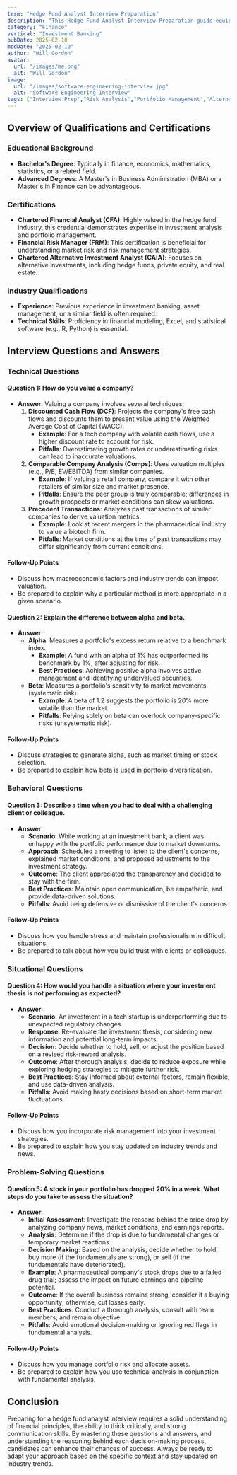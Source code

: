 ```yaml
---
term: "Hedge Fund Analyst Interview Preparation"
description: "This Hedge Fund Analyst Interview Preparation guide equips job seekers with essential insights and strategies to excel in interviews. Learn to analyze financial statements, understand market trends, and master valuation techniques. Gain tips on behavioral questions, case studies, and technical assessments. Enhance your knowledge of hedge fund operations, investment strategies, and risk management to confidently demonstrate your analytical skills and industry acumen."
category: "Finance"
vertical: "Investment Banking"
pubDate: 2025-02-10
modDate: "2025-02-10"
author: "Will Gordon"
avatar: 
  url: "/images/me.png"
  alt: "Will Gordon"
image:
  url: "/images/software-engineering-interview.jpg"
  alt: "Software Engineering Interview"
tags: ["Interview Prep","Risk Analysis","Portfolio Management","Alternative Investments"]
---
```


## Overview of Qualifications and Certifications

### Educational Background
- **Bachelor's Degree**: Typically in finance, economics, mathematics, statistics, or a related field.
- **Advanced Degrees**: A Master's in Business Administration (MBA) or a Master's in Finance can be advantageous.

### Certifications
- **Chartered Financial Analyst (CFA)**: Highly valued in the hedge fund industry, this credential demonstrates expertise in investment analysis and portfolio management.
- **Financial Risk Manager (FRM)**: This certification is beneficial for understanding market risk and risk management strategies.
- **Chartered Alternative Investment Analyst (CAIA)**: Focuses on alternative investments, including hedge funds, private equity, and real estate.

### Industry Qualifications
- **Experience**: Previous experience in investment banking, asset management, or a similar field is often required.
- **Technical Skills**: Proficiency in financial modeling, Excel, and statistical software (e.g., R, Python) is essential.

## Interview Questions and Answers

### Technical Questions

#### Question 1: How do you value a company?
- **Answer**: Valuing a company involves several techniques:
  1. **Discounted Cash Flow (DCF)**: Projects the company's free cash flows and discounts them to present value using the Weighted Average Cost of Capital (WACC).
     - **Example**: For a tech company with volatile cash flows, use a higher discount rate to account for risk.
     - **Pitfalls**: Overestimating growth rates or underestimating risks can lead to inaccurate valuations.
  2. **Comparable Company Analysis (Comps)**: Uses valuation multiples (e.g., P/E, EV/EBITDA) from similar companies.
     - **Example**: If valuing a retail company, compare it with other retailers of similar size and market presence.
     - **Pitfalls**: Ensure the peer group is truly comparable; differences in growth prospects or market conditions can skew valuations.
  3. **Precedent Transactions**: Analyzes past transactions of similar companies to derive valuation metrics.
     - **Example**: Look at recent mergers in the pharmaceutical industry to value a biotech firm.
     - **Pitfalls**: Market conditions at the time of past transactions may differ significantly from current conditions.

#### Follow-Up Points
- Discuss how macroeconomic factors and industry trends can impact valuation.
- Be prepared to explain why a particular method is more appropriate in a given scenario.

#### Question 2: Explain the difference between alpha and beta.
- **Answer**:
  - **Alpha**: Measures a portfolio's excess return relative to a benchmark index.
    - **Example**: A fund with an alpha of 1% has outperformed its benchmark by 1%, after adjusting for risk.
    - **Best Practices**: Achieving positive alpha involves active management and identifying undervalued securities.
  - **Beta**: Measures a portfolio's sensitivity to market movements (systematic risk).
    - **Example**: A beta of 1.2 suggests the portfolio is 20% more volatile than the market.
    - **Pitfalls**: Relying solely on beta can overlook company-specific risks (unsystematic risk).

#### Follow-Up Points
- Discuss strategies to generate alpha, such as market timing or stock selection.
- Be prepared to explain how beta is used in portfolio diversification.

### Behavioral Questions

#### Question 3: Describe a time when you had to deal with a challenging client or colleague.
- **Answer**:
  - **Scenario**: While working at an investment bank, a client was unhappy with the portfolio performance due to market downturns.
  - **Approach**: Scheduled a meeting to listen to the client's concerns, explained market conditions, and proposed adjustments to the investment strategy.
  - **Outcome**: The client appreciated the transparency and decided to stay with the firm.
  - **Best Practices**: Maintain open communication, be empathetic, and provide data-driven solutions.
  - **Pitfalls**: Avoid being defensive or dismissive of the client's concerns.

#### Follow-Up Points
- Discuss how you handle stress and maintain professionalism in difficult situations.
- Be prepared to talk about how you build trust with clients or colleagues.

### Situational Questions

#### Question 4: How would you handle a situation where your investment thesis is not performing as expected?
- **Answer**:
  - **Scenario**: An investment in a tech startup is underperforming due to unexpected regulatory changes.
  - **Response**: Re-evaluate the investment thesis, considering new information and potential long-term impacts.
  - **Decision**: Decide whether to hold, sell, or adjust the position based on a revised risk-reward analysis.
  - **Outcome**: After thorough analysis, decide to reduce exposure while exploring hedging strategies to mitigate further risk.
  - **Best Practices**: Stay informed about external factors, remain flexible, and use data-driven analysis.
  - **Pitfalls**: Avoid making hasty decisions based on short-term market fluctuations.

#### Follow-Up Points
- Discuss how you incorporate risk management into your investment strategies.
- Be prepared to explain how you stay updated on industry trends and news.

### Problem-Solving Questions

#### Question 5: A stock in your portfolio has dropped 20% in a week. What steps do you take to assess the situation?
- **Answer**:
  - **Initial Assessment**: Investigate the reasons behind the price drop by analyzing company news, market conditions, and earnings reports.
  - **Analysis**: Determine if the drop is due to fundamental changes or temporary market reactions.
  - **Decision Making**: Based on the analysis, decide whether to hold, buy more (if the fundamentals are strong), or sell (if the fundamentals have deteriorated).
  - **Example**: A pharmaceutical company's stock drops due to a failed drug trial; assess the impact on future earnings and pipeline potential.
  - **Outcome**: If the overall business remains strong, consider it a buying opportunity; otherwise, cut losses early.
  - **Best Practices**: Conduct a thorough analysis, consult with team members, and remain objective.
  - **Pitfalls**: Avoid emotional decision-making or ignoring red flags in fundamental analysis.

#### Follow-Up Points
- Discuss how you manage portfolio risk and allocate assets.
- Be prepared to explain how you use technical analysis in conjunction with fundamental analysis.

## Conclusion

Preparing for a hedge fund analyst interview requires a solid understanding of financial principles, the ability to think critically, and strong communication skills. By mastering these questions and answers, and understanding the reasoning behind each decision-making process, candidates can enhance their chances of success. Always be ready to adapt your approach based on the specific context and stay updated on industry trends.